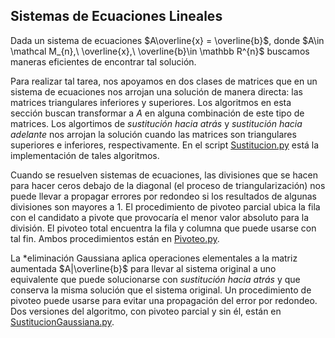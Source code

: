 ## Sistemas de Ecuaciones Lineales

Dada un sistema de ecuaciones $A\overline{x} = \overline{b}$, donde $A\in \mathcal M_{n},\ \overline{x},\ \overline{b}\in \mathbb R^{n}$ buscamos maneras eficientes de encontrar tal solución.

Para realizar tal tarea, nos apoyamos en dos clases de matrices que en un sistema de ecuaciones nos arrojan una solución de manera directa: las matrices triangulares inferiores y superiores. Los algoritmos en esta sección buscan transformar a $A$ en alguna combinación de este tipo de matrices. Los algortimos de *sustitución hacia atrás* y *sustitución hacia adelante* nos arrojan la solución cuando las matrices son triangulares superiores e inferiores, respectivamente. En el script [Sustitucion.py](https://github.com/edtrelo/AnalisisNumerico/blob/main/SistemasEcuacionesLineales/Sustitucion.py) está la implementación de tales algoritmos.

Cuando se resuelven sistemas de ecuaciones, las divisiones que se hacen para hacer ceros debajo de la diagonal (el proceso de triangularización) nos puede llevar a propagar errores por redondeo si los resultados de algunas divisiones son mayores a 1. El procedimiento de pivoteo parcial ubica la fila con el candidato a pivote que provocaría el menor valor absoluto para la división. El pivoteo total encuentra la fila y columna que puede usarse con tal fin. Ambos procedimientos están en [Pivoteo.py](https://github.com/edtrelo/AnalisisNumerico/blob/main/SistemasEcuacionesLineales/Pivoteo.py).

La *eliminación Gaussiana aplica operaciones elementales a la matriz aumentada $A|\overline{b}$ para llevar al sistema original a uno equivalente que puede solucionarse con *sustitución hacia atrás* y que conserva la misma solución que el sistema original. Un procedimiento de pivoteo puede usarse para evitar una propagación del error por redondeo. Dos versiones del algoritmo, con pivoteo parcial y sin él, están en [SustitucionGaussiana.py](https://github.com/edtrelo/AnalisisNumerico/blob/main/SistemasEcuacionesLineales/SustitucionGaussiana.py).
